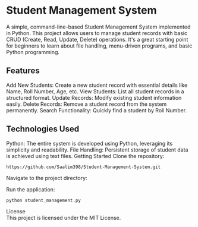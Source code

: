 # Student Management System  

A simple, command-line-based Student Management System implemented in Python. This project allows users to manage student records with basic CRUD (Create, Read, Update, Delete) operations. It's a great starting point for beginners to learn about file handling, menu-driven programs, and basic Python programming.

## Features  

Add New Students: Create a new student record with essential details like Name, Roll Number, Age, etc.
View Students: List all student records in a structured format.
Update Records: Modify existing student information easily.
Delete Records: Remove a student record from the system permanently.
Search Functionality: Quickly find a student by Roll Number.  

## Technologies Used  

Python: The entire system is developed using Python, leveraging its simplicity and readability.
File Handling: Persistent storage of student data is achieved using text files.
Getting Started
Clone the repository:  

```
https://github.com/Saalim398/Student-Management-System.git
```

Navigate to the project directory:  

Run the application:  
```
python student_management.py
```

License  
This project is licensed under the MIT License.
